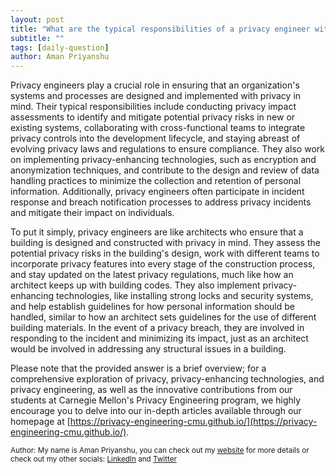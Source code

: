 ```yaml
---
layout: post
title: "What are the typical responsibilities of a privacy engineer within an organization?"
subtitle: ""
tags: [daily-question]
author: Aman Priyanshu
---
```


Privacy engineers play a crucial role in ensuring that an organization's systems and processes are designed and implemented with privacy in mind. Their typical responsibilities include conducting privacy impact assessments to identify and mitigate potential privacy risks in new or existing systems, collaborating with cross-functional teams to integrate privacy controls into the development lifecycle, and staying abreast of evolving privacy laws and regulations to ensure compliance. They also work on implementing privacy-enhancing technologies, such as encryption and anonymization techniques, and contribute to the design and review of data handling practices to minimize the collection and retention of personal information. Additionally, privacy engineers often participate in incident response and breach notification processes to address privacy incidents and mitigate their impact on individuals.

To put it simply, privacy engineers are like architects who ensure that a building is designed and constructed with privacy in mind. They assess the potential privacy risks in the building's design, work with different teams to incorporate privacy features into every stage of the construction process, and stay updated on the latest privacy regulations, much like how an architect keeps up with building codes. They also implement privacy-enhancing technologies, like installing strong locks and security systems, and help establish guidelines for how personal information should be handled, similar to how an architect sets guidelines for the use of different building materials. In the event of a privacy breach, they are involved in responding to the incident and minimizing its impact, just as an architect would be involved in addressing any structural issues in a building.

Please note that the provided answer is a brief overview; for a comprehensive exploration of privacy, privacy-enhancing technologies, and privacy engineering, as well as the innovative contributions from our students at Carnegie Mellon's Privacy Engineering program, we highly encourage you to delve into our in-depth articles available through our homepage at [https://privacy-engineering-cmu.github.io/](https://privacy-engineering-cmu.github.io/).

<small>Author: My name is Aman Priyanshu, you can check out my [website](https://amanpriyanshu.github.io/) for more details or check out my other socials: [LinkedIn](https://www.linkedin.com/in/aman-priyanshu/) and [Twitter](https://twitter.com/AmanPriyanshu6)</small>
